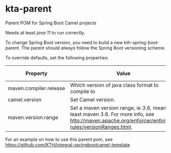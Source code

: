 # kta-parent
Parent POM for Spring Boot Camel projects

Needs at least *java 11* to run correctly.

To change Spring Boot version, you need to build a new kth-spring-boot-parent.
The parent should always follow the Spring Boot versioning scheme.

To override defaults, set the following properties:

| Property               | Value                                            | Default value |
|------------------------|--------------------------------------------------|---------------|
| maven.compiler.release | Which version of java class format to compile to | 11            |
| camel.version          | Set Camel version.                               | 3.18.0        |
| maven.version.range    | Set a maven version range, ie *3.6,* means at least maven 3.6. For more info, see http://maven.apache.org/enforcer/enforcer-rules/versionRanges.html. | 3.6,          |

For an example on how to use this parent pom, see https://github.com/KTH/integral-springbootcamel-template
